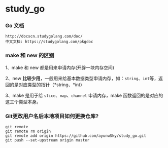 # study_go

### Go 文档
```console
http://docscn.studygolang.com/doc/
中文文档: https://studygolang.com/pkgdoc
```

### make 和 new 的区别
1、make 和 new 都是用来申请内存(开辟一块内存空间)

2、new **比较少用**，一般用来给基本数据类型申请内存，如：`string`、`int`等，返回的是对应类型的指针（*string、*int）

3、make 是用于给 `slice`、`map`、`channel` 申请内存，make 函数返回的是对应的这三个类型本身。


### Git更改用户名后本地项目如何更换仓库?
```
git remote
git remote rm origin
git remote add origin https://github.com/ayunwSky/study_go.git
git push --set-upstream origin master
```
